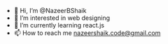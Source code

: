 - 👋 Hi, I’m @NazeerBShaik
- 👀 I’m interested in web designing
- 🌱 I’m currently learning react.js
- 📫 How to reach me nazeershaik.code@gmail.com

<!---
NazeerBShaik/NazeerBShaik is a ✨ special ✨ repository because its `README.md` (this file) appears on your GitHub profile.
You can click the Preview link to take a look at your changes.
--->

